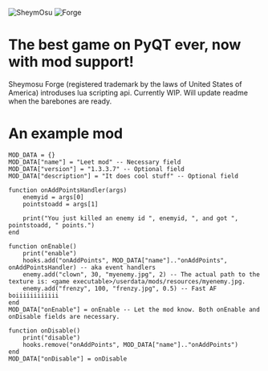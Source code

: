 ![SheymOsu](https://img.shields.io/badge/SheymOsu-Pre--Beta%200.5.1-orange) ![Forge](https://img.shields.io/badge/Forge-0.0.1-red)

# The best game on PyQT ever, now with mod support!
Sheymosu Forge (registered trademark by the laws of United States of America) introduses lua scripting api. Currently WIP.
Will update readme when the barebones are ready.

# An example mod

```
MOD_DATA = {}
MOD_DATA["name"] = "Leet mod" -- Necessary field
MOD_DATA["version"] = "1.3.3.7" -- Optional field
MOD_DATA["description"] = "It does cool stuff" -- Optional field

function onAddPointsHandler(args)
    enemyid = args[0]
    pointstoadd = args[1]

    print("You just killed an enemy id ", enemyid, ", and got ", pointstoadd, " points.")
end

function onEnable()
    print("enable")
    hooks.add("onAddPoints", MOD_DATA["name"].."onAddPoints", onAddPointsHandler) -- aka event handlers
    enemy.add("clown", 30, "myenemy.jpg", 2) -- The actual path to the texture is: <game executable>/userdata/mods/resources/myenemy.jpg.
    enemy.add("frenzy", 100, "frenzy.jpg", 0.5) -- Fast AF boiiiiiiiiiiii
end
MOD_DATA["onEnable"] = onEnable -- Let the mod know. Both onEnable and onDisable fields are necessary.

function onDisable()
    print("disable")
    hooks.remove("onAddPoints", MOD_DATA["name"].."onAddPoints")
end
MOD_DATA["onDisable"] = onDisable
```
